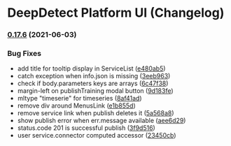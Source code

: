 # DeepDetect Platform UI (Changelog)

### [0.17.6](https://github.com/jolibrain/platform_ui/compare/v0.17.5...v0.17.6) (2021-06-03)


### Bug Fixes

* add title for tooltip display in ServiceList ([e480ab5](https://github.com/jolibrain/platform_ui/commit/e480ab5dbf4ada0d70eb6994157861daa075771d))
* catch exception when info.json is missing ([3eeb963](https://github.com/jolibrain/platform_ui/commit/3eeb963eba5447d049ceeecb81a72442cbec2804))
* check if body.parameters keys are arrays ([6c47f38](https://github.com/jolibrain/platform_ui/commit/6c47f381e1b14ded79e924b295f3de4ff7f7191e))
* margin-left on publishTraining modal button ([9d183fe](https://github.com/jolibrain/platform_ui/commit/9d183fec9def020a5037576266465a20033a5542))
* mltype "timeserie" for timeseries ([8af41ad](https://github.com/jolibrain/platform_ui/commit/8af41ad9222d336dc5585e7072efb30ca7ee3a61))
* remove div around MenusLink ([e1b855d](https://github.com/jolibrain/platform_ui/commit/e1b855d28977ba3fc9842287a2348bfec1984015))
* remove service link when publish deletes it ([5a568a8](https://github.com/jolibrain/platform_ui/commit/5a568a8b6e96b3da7225203051db3b8fbe3baf17))
* show publish error when err.message available ([aee6d29](https://github.com/jolibrain/platform_ui/commit/aee6d291ca190083a0269f00f15d0db27a892dbc))
* status.code 201 is successful publish ([3f9d516](https://github.com/jolibrain/platform_ui/commit/3f9d51617bbb6b6d143d62ba7ec43564461d8be6))
* user service.connector computed accessor ([23450cb](https://github.com/jolibrain/platform_ui/commit/23450cbdfee3e04733b89c9a9936a3fb2ff22522))
